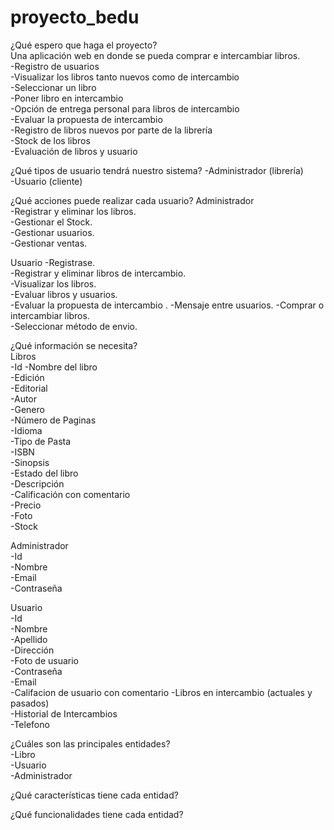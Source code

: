 # proyecto_bedu

¿Qué espero que haga el proyecto?  
Una aplicación web en donde se pueda comprar e intercambiar libros.  
-Registro de usuarios  
-Visualizar los libros tanto nuevos como de intercambio  
-Seleccionar un libro  
-Poner libro en intercambio  
-Opción de entrega personal para libros de intercambio  
-Evaluar la propuesta de intercambio  
-Registro de libros nuevos por parte de la librería  
-Stock de los libros  
-Evaluación de libros y usuario  

¿Qué tipos de usuario tendrá nuestro sistema?
-Administrador (librería)  
-Usuario (cliente)  

¿Qué acciones puede realizar cada usuario?
Administrador  
    -Registrar y eliminar los libros.  
    -Gestionar el Stock.  
    -Gestionar usuarios.  
    -Gestionar ventas.  

Usuario
    -Registrase.  
    -Registrar y eliminar libros de intercambio.  
    -Visualizar los libros.  
    -Evaluar libros y usuarios.  
    -Evaluar la propuesta de intercambio . 
    -Mensaje entre usuarios.
    -Comprar o intercambiar libros.  
    -Seleccionar método de envio.  

¿Qué información se necesita?  
Libros  
    -Id 
    -Nombre del libro  
    -Edición  
    -Editorial  
    -Autor  
    -Genero  
    -Número de Paginas  
    -Idioma  
    -Tipo de Pasta  
    -ISBN  
    -Sinopsis  
    -Estado del libro  
    -Descripción  
    -Calificación con comentario  
    -Precio  
    -Foto  
    -Stock  
    

Administrador  
    -Id  
    -Nombre  
    -Email  
    -Contraseña

Usuario  
    -Id  
    -Nombre  
    -Apellido  
    -Dirección  
    -Foto de usuario  
    -Contraseña  
    -Email  
    -Califacion de usuario con comentario
    -Libros en intercambio (actuales y pasados)  
    -Historial de Intercambios  
    -Telefono  

¿Cuáles son las principales entidades?  
    -Libro  
    -Usuario  
    -Administrador

¿Qué características tiene cada entidad?

¿Qué funcionalidades tiene cada entidad?
